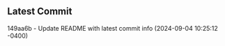 
## Latest Commit
149aa6b - Update README with latest commit info (2024-09-04 10:25:12 -0400) <Yunxi-Zhou>
